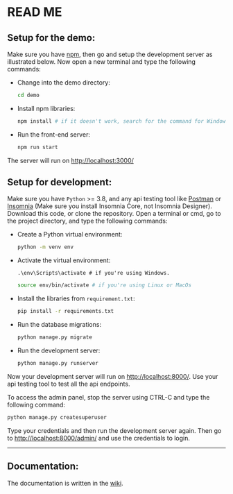 # READ ME

## Setup for the demo:

Make sure you have [npm](npmjs.com), then go and setup the development server as illustrated below. Now open a new terminal and type the following commands:

- Change into the demo directory:

  ```bash
  cd demo
  ```

- Install npm libraries:

  ```bash
  npm install # if it doesn't work, search for the command for Windows.
  ```

- Run the front-end server:

  ```bash
  npm run start
  ```

The server will run on [http://localhost:3000/](http://localhost:3000/)

## Setup for development:

Make sure you have `Python` >= 3.8, and any api testing tool like [Postman](https://www.postman.com) or [Insomnia](https://insomnia.rest/) (Make sure you install Insomnia Core, not Insomnia Designer). Download this code, or clone the repository. Open a terminal or cmd, go to the project directory, and type the following commands:

- Create a Python virtual environment:

  ```bash
  python -m venv env
  ```

- Activate the virtual environment:

  ```
  .\env\Scripts\activate # if you're using Windows.
  ```

  ```bash
  source env/bin/activate # if you're using Linux or MacOs
  ```

- Install the libraries from `requirement.txt`:

  ```bash
  pip install -r requirements.txt
  ```

- Run the database migrations:

  ```bash
  python manage.py migrate
  ```

- Run the development server:

  ```bash
  python manage.py runserver
  ```

Now your development server will run on [http://localhost:8000/](http://localhost:8000/). Use your api testing tool to test all the api endpoints.

To access the admin panel, stop the server using CTRL-C and type the following command:

```bash
python manage.py createsuperuser
```

Type your credentials and then run the development server again. Then go to [http://localhost:8000/admin/](http://localhost:8000/admin/) and use the credentials to login.

---

## Documentation:

The documentation is written in the [wiki](https://github.com/AbdelazizWael/ieee_nu/wiki).